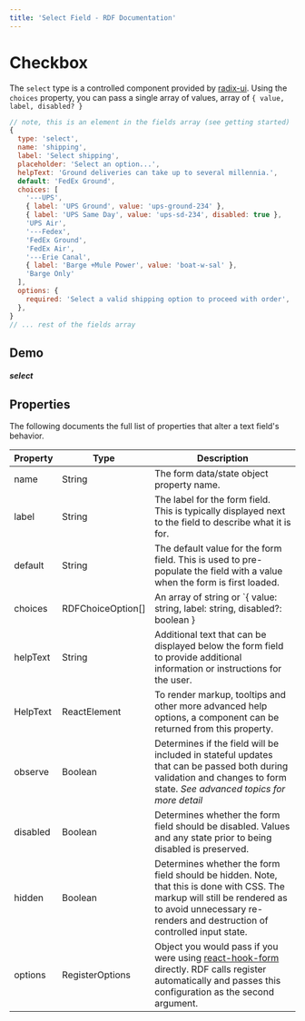 ```yaml
---
title: 'Select Field - RDF Documentation'
---
```


# Checkbox

The `select` type is a controlled component provided by [radix-ui](https://www.radix-ui.com/docs/primitives/components/select). Using the `choices` property, you can pass a single array of values, array of `{ value, label, disabled? }`

```js
// note, this is an element in the fields array (see getting started)
{
  type: 'select',
  name: 'shipping',
  label: 'Select shipping',
  placeholder: 'Select an option...',
  helpText: 'Ground deliveries can take up to several millennia.',
  default: 'FedEx Ground',
  choices: [
    '---UPS',
    { label: 'UPS Ground', value: 'ups-ground-234' },
    { label: 'UPS Same Day', value: 'ups-sd-234', disabled: true },
    'UPS Air',
    '---Fedex',
    'FedEx Ground',
    'FedEx Air',
    '---Erie Canal',
    { label: 'Barge +Mule Power', value: 'boat-w-sal' },
    'Barge Only'
  ],
  options: {
    required: 'Select a valid shipping option to proceed with order',
  },
}
// ... rest of the fields array

```

## Demo

##### select


## Properties

The following documents the full list of properties that alter a text field's behavior.

| Property   | Type | Description |
|--|--|--|
| name       | String | The form data/state object property name. |
| label      | String | The label for the form field. This is typically displayed next to the field to describe what it is for. |
| default    | String | The default value for the form field. This is used to pre-populate the field with a value when the form is first loaded.                                                                                                                                                          |
| choices    | RDFChoiceOption[] | An array of string or `{ value: string, label: string, disabled?: boolean }                                                                                                                                             |
| helpText   | String | Additional text that can be displayed below the form field to provide additional information or instructions for the user.                                                                                                                                                                                                                      |
| HelpText   | ReactElement | To render markup, tooltips and other more advanced help options, a component can be returned from this property.                                                                                                                                                                                              |
| observe    | Boolean | Determines if the field will be included in stateful updates that can be passed both during validation and changes to form state. *See advanced topics for more detail*                                                                                                                                                                                     |
| disabled   | Boolean | Determines whether the form field should be disabled. Values and any state prior to being disabled is preserved.                                                                                                                                                                                   |
| hidden     | Boolean | Determines whether the form field should be hidden. Note, that this is done with CSS. The markup will still be rendered as to avoid unnecessary re-renders and destruction of controlled input state.                                                                                                                    |
| options    | RegisterOptions  | Object you would pass if you were using [react-hook-form](https://react-hook-form.com/api/useform/register) directly. RDF calls register automatically and passes this configuration as the second argument.


